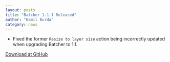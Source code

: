 ```yaml
---
layout: posts
title: "Batcher 1.1.1 Released"
author: "Kamil Burda"
category: news
---
```


<!-- end of summary -->

* Fixed the former `Resize to layer size` action being incorrectly updated when upgrading Batcher to 1.1.

[Download at GitHub](https://github.com/kamilburda/batcher/releases/tag/1.1.1)
